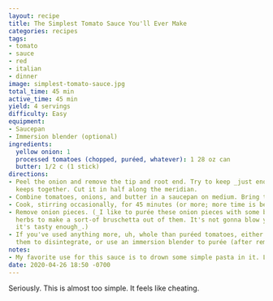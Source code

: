 ```yaml
---
layout: recipe
title: The Simplest Tomato Sauce You'll Ever Make
categories: recipes
tags:
- tomato
- sauce
- red
- italian
- dinner
image: simplest-tomato-sauce.jpg
total_time: 45 min
active_time: 45 min
yield: 4 servings
difficulty: Easy
equipment:
- Saucepan
- Immersion blender (optional)
ingredients:
  yellow onion: 1
  processed tomatoes (chopped, puréed, whatever): 1 28 oz can
  butter: 1/2 c (1 stick)
directions:
- Peel the onion and remove the tip and root end. Try to keep _just enough_ root that it
  keeps together. Cut it in half along the meridian.
- Combine tomatoes, onions, and butter in a saucepan on medium. Bring to a gentle simmer and turn down to medium.
- Cook, stirring occasionally, for 45 minutes (or more; more time is better of course, but 45 minutes will do the trick).
- Remove onion pieces. (_I like to purée these onion pieces with some balsamic and
  herbs to make a sort-of bruschetta out of them. It's not gonna blow your mind but
  it's tasty enough_.)
- If you've used anything more, uh, whole than puréed tomatoes, either cook longer to get
  them to disintegrate, or use an immersion blender to purée (after removing onions)
notes:
- My favorite use for this sauce is to drown some simple pasta in it. Like, use way more sauce than is reasonable. Almost like a thick soup that happens to have pasta in it. Doesn't need to be anything fancy. Would also be great with meatballs, but the butter content makes for a _very_ rich combo there.
date: 2020-04-26 18:50 -0700
---
```

Seriously. This is almost too simple. It feels like cheating.
